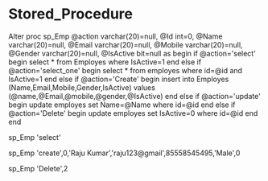 # Stored_Procedure

Alter proc sp_Emp
@action varchar(20)=null,
@Id int=0,
@Name varchar(20)=null,
@Email varchar(20)=null,
@Mobile varchar(20)=null,
@Gender varchar(20)=null,
@IsActive bit=null
as 
begin 
if 
@action='select'
begin
select * from Employes where IsActive=1
end 
else if
@action='select_one'
begin
select * from employes where id=@id and IsActive=1
end
else if 
@action='Create'
begin
insert into Employes (Name,Email,Mobile,Gender,IsActive) values (@name,@Email,@mobile,@gender,@IsActive)
end
else if
@action='update'
begin
update employes set Name=@Name where id=@id
end
else if 
@action='Delete'
begin
update employes set IsActive=0 where id=@id 
end
end

sp_Emp 'select'

sp_Emp 'create',0,'Raju Kumar','raju123@gmail',85558545495,'Male',0

sp_Emp 'Delete',2
